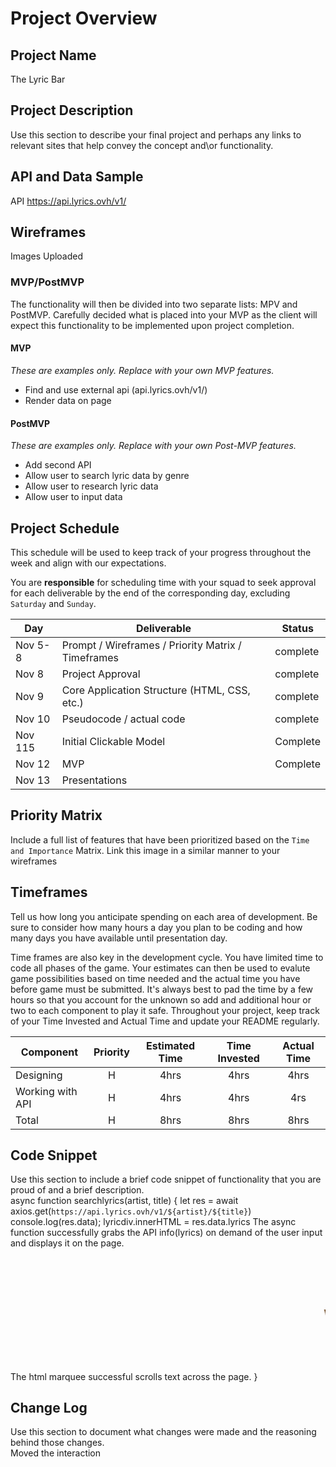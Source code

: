 # Project Overview

## Project Name

The Lyric Bar

## Project Description

Use this section to describe your final project and perhaps any links to relevant sites that help convey the concept and\or functionality.

## API and Data Sample
API 
 https://api.lyrics.ovh/v1/



## Wireframes
Images Uploaded
### MVP/PostMVP

The functionality will then be divided into two separate lists: MPV and PostMVP.  Carefully decided what is placed into your MVP as the client will expect this functionality to be implemented upon project completion.  

#### MVP 
*These are examples only. Replace with your own MVP features.*

- Find and use external api (api.lyrics.ovh/v1/)
- Render data on page 


#### PostMVP  
*These are examples only. Replace with your own Post-MVP features.*

- Add second API
- Allow user to search lyric data by genre
- Allow user to research lyric data
- Allow user to input data

## Project Schedule

This schedule will be used to keep track of your progress throughout the week and align with our expectations.  

You are **responsible** for scheduling time with your squad to seek approval for each deliverable by the end of the corresponding day, excluding `Saturday` and `Sunday`.

|  Day | Deliverable | Status
|---|---| ---|
|Nov 5-8| Prompt / Wireframes / Priority Matrix / Timeframes | complete
|Nov 8| Project Approval | complete
|Nov 9| Core Application Structure (HTML, CSS, etc.) | complete
Nov 10| Pseudocode / actual code | complete
|Nov 115| Initial Clickable Model  | Complete
Nov 12| MVP | Complete
|Nov 13| Presentations |

## Priority Matrix

Include a full list of features that have been prioritized based on the `Time and Importance` Matrix.  Link this image in a similar manner to your wireframes

## Timeframes

Tell us how long you anticipate spending on each area of development. Be sure to consider how many hours a day you plan to be coding and how many days you have available until presentation day.

Time frames are also key in the development cycle.  You have limited time to code all phases of the game.  Your estimates can then be used to evalute game possibilities based on time needed and the actual time you have before game must be submitted. It's always best to pad the time by a few hours so that you account for the unknown so add and additional hour or two to each component to play it safe. Throughout your project, keep track of your Time Invested and Actual Time and update your README regularly.

| Component | Priority | Estimated Time | Time Invested | Actual Time |
| --- | :---: |  :---: | :---: | :---: |
| Designing | H | 4hrs| 4hrs | 4hrs || 4hrs || 4hrs |
| Working with API | H | 4hrs| 4hrs | 4rs || 4hrs |
| Total | H | 8hrs| 8hrs | 8hrs || 8hrs || 8hrs |

## Code Snippet

Use this section to include a brief code snippet of functionality that you are proud of and a brief description.  
async function searchlyrics(artist, title) {
  let res = await axios.get(`https://api.lyrics.ovh/v1/${artist}/${title}`)
  console.log(res.data);
  lyricdiv.innerHTML = res.data.lyrics
The async function successfully grabs the API info(lyrics) on demand of the user input and displays it on the page. 
<marquee behavior="scroll" direction="left">
      <h1 style="color:#623911 ;font-size:60px;">WELCOME TO THE LYRIC BAR!!!</h1>
    </marquee>
The html marquee successful scrolls text across the page. 
}


## Change Log
 Use this section to document what changes were made and the reasoning behind those changes.  
Moved the interaction 